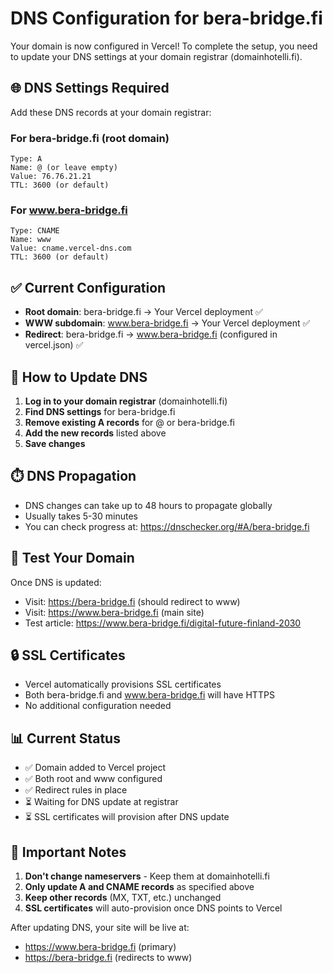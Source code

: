 # DNS Configuration for bera-bridge.fi

Your domain is now configured in Vercel! To complete the setup, you need to update your DNS settings at your domain registrar (domainhotelli.fi).

## 🌐 DNS Settings Required

Add these DNS records at your domain registrar:

### For bera-bridge.fi (root domain)
```
Type: A
Name: @ (or leave empty)
Value: 76.76.21.21
TTL: 3600 (or default)
```

### For www.bera-bridge.fi
```
Type: CNAME
Name: www
Value: cname.vercel-dns.com
TTL: 3600 (or default)
```

## ✅ Current Configuration

- **Root domain**: bera-bridge.fi → Your Vercel deployment ✅
- **WWW subdomain**: www.bera-bridge.fi → Your Vercel deployment ✅
- **Redirect**: bera-bridge.fi → www.bera-bridge.fi (configured in vercel.json) ✅

## 🔧 How to Update DNS

1. **Log in to your domain registrar** (domainhotelli.fi)
2. **Find DNS settings** for bera-bridge.fi
3. **Remove existing A records** for @ or bera-bridge.fi
4. **Add the new records** listed above
5. **Save changes**

## ⏱️ DNS Propagation

- DNS changes can take up to 48 hours to propagate globally
- Usually takes 5-30 minutes
- You can check progress at: https://dnschecker.org/#A/bera-bridge.fi

## 🧪 Test Your Domain

Once DNS is updated:
- Visit: https://bera-bridge.fi (should redirect to www)
- Visit: https://www.bera-bridge.fi (main site)
- Test article: https://www.bera-bridge.fi/digital-future-finland-2030

## 🔒 SSL Certificates

- Vercel automatically provisions SSL certificates
- Both bera-bridge.fi and www.bera-bridge.fi will have HTTPS
- No additional configuration needed

## 📊 Current Status

- ✅ Domain added to Vercel project
- ✅ Both root and www configured
- ✅ Redirect rules in place
- ⏳ Waiting for DNS update at registrar
- ⏳ SSL certificates will provision after DNS update

## 🚨 Important Notes

1. **Don't change nameservers** - Keep them at domainhotelli.fi
2. **Only update A and CNAME records** as specified above
3. **Keep other records** (MX, TXT, etc.) unchanged
4. **SSL certificates** will auto-provision once DNS points to Vercel

After updating DNS, your site will be live at:
- https://www.bera-bridge.fi (primary)
- https://bera-bridge.fi (redirects to www)
